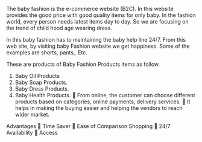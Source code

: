 The baby fashion is the e-commerce website (B2C). In this website provides the good price with good
quality items for only baby. In the fashion world, every person needs latest items day to day. So we are
focusing on the trend of child hood age wearing dress.

In this baby fashion has to maintaining the baby help line 24/7. From this web site, by visiting baby Fashion
website we get happiness. Some of the examples are shorts, pants,. Etc.

These are products of Baby Fashion Products items as follow.

1) Baby Oil Products
2) Baby Soap Products.
3) Baby Dress Products.
4) Baby Health Products.
 From online, the customer can choose different products based on categories, online payments, delivery
services.
 It helps in making the buying easier and helping the vendors to reach wider market.

Advantages
 Time Saver
 Ease of Comparison Shopping
 24/7 Availability
 Access
